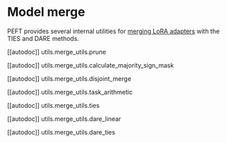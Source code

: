 <!--Copyright 2024 The HuggingFace Team. All rights reserved.

Licensed under the Apache License, Version 2.0 (the "License"); you may not use this file except in compliance with
the License. You may obtain a copy of the License at

http://www.apache.org/licenses/LICENSE-2.0

Unless required by applicable law or agreed to in writing, software distributed under the License is distributed on
an "AS IS" BASIS, WITHOUT WARRANTIES OR CONDITIONS OF ANY KIND, either express or implied. See the License for the
specific language governing permissions and limitations under the License.

⚠️ Note that this file is in Markdown but contain specific syntax for our doc-builder (similar to MDX) that may not be
rendered properly in your Markdown viewer.

-->

# Model merge

PEFT provides several internal utilities for [merging LoRA adapters](../developer_guides/model_merging) with the TIES
and DARE methods.

[[autodoc]] utils.merge_utils.prune

[[autodoc]] utils.merge_utils.calculate_majority_sign_mask

[[autodoc]] utils.merge_utils.disjoint_merge

[[autodoc]] utils.merge_utils.task_arithmetic

[[autodoc]] utils.merge_utils.ties

[[autodoc]] utils.merge_utils.dare_linear

[[autodoc]] utils.merge_utils.dare_ties
